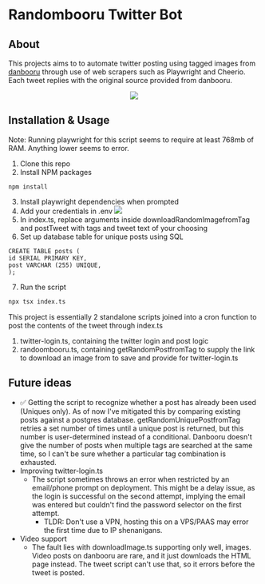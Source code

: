 # Randombooru Twitter Bot

## About

This projects aims to to automate twitter posting using tagged images from [danbooru](https://danbooru.donmai.us/posts?tags=peter_griffin+rating%3Ag&z=5) through use of web scrapers such as Playwright and Cheerio. Each tweet replies with the original source provided from danbooru.

<div align="center">
    <img src="https://i.imgur.com/vEqyyGd.png"></img>
</div>

## Installation & Usage

Note: Running playwright for this script seems to require at least 768mb of RAM. Anything lower seems to error.

1.  Clone this repo
2.  Install NPM packages

```
npm install
```

3.  Install playwright dependencies when prompted
4.  Add your credentials in .env
    <img src="https://i.imgur.com/4CmHqlN.png"></img>
5.  In index.ts, replace arguments inside downloadRandomImagefromTag and postTweet with tags and tweet text of your choosing
6.  Set up database table for unique posts using SQL

```
CREATE TABLE posts (
id SERIAL PRIMARY KEY,
post VARCHAR (255) UNIQUE,
);
```

7.  Run the script

```sh
npx tsx index.ts
```

This project is essentially 2 standalone scripts joined into a cron function to post the contents of the tweet through index.ts

1. twitter-login.ts, containing the twitter login and post logic
2. randoombooru.ts, containing getRandomPostfromTag to supply the link to download an image from to save and provide for twitter-login.ts

## Future ideas

- ✅ Getting the script to recognize whether a post has already been used (Uniques only). As of now I've mitigated this by comparing existing posts against a postgres database. getRandomUniquePostfromTag retries a set number of times until a unique post is returned, but this number is user-determined instead of a conditional. Danbooru doesn't give the number of posts when multiple tags are searched at the same time, so I can't be sure whether a particular tag combination is exhausted.
- Improving twitter-login.ts
  - The script sometimes throws an error when restricted by an email/phone prompt on deployment. This might be a delay issue, as the login is successful on the second attempt, implying the email was entered but couldn't find the password selector on the first attempt.
    - TLDR: Don't use a VPN, hosting this on a VPS/PAAS may error the first time due to IP shenanigans.
- Video support
  - The fault lies with downloadImage.ts supporting only well, images. Video posts on danbooru are rare, and it just downloads the HTML page instead. The tweet script can't use that, so it errors before the tweet is posted.

